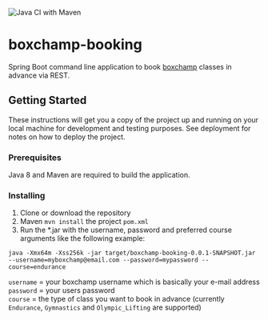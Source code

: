 ![Java CI with Maven](https://github.com/mqqx/boxchamp-booking/workflows/Java%20CI%20with%20Maven/badge.svg?branch=master)
# boxchamp-booking

Spring Boot command line application to book [boxchamp](https://boxchamp.io/) classes in advance via REST.

## Getting Started

These instructions will get you a copy of the project up and running on your local machine for development and testing purposes. See deployment for notes on how to deploy the project.

### Prerequisites

Java 8 and Maven are required to build the application.

### Installing

1. Clone or download the repository
2. Maven `mvn install` the project `pom.xml`
3. Run the *.jar with the username, password and preferred course arguments like the following example:

`java -Xmx64m -Xss256k -jar target/boxchamp-booking-0.0.1-SNAPSHOT.jar --username=myboxchamp@email.com --password=mypassword --course=endurance`

`username` = your boxchamp username which is basically your e-mail address  
`password` = your users password  
`course` = the type of class you want to book in advance (currently `Endurance`, `Gymnastics` and `Olympic_Lifting` are supported)
